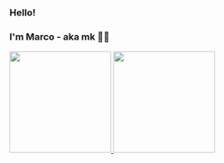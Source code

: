 ### Hello!
### I'm Marco - aka mk 🐱‍👤

<dif>
  <a href="https://github.com/marcololdopix">
  <img height="180em" src="https://github-readme-stats.vercel.app/api?username=marcololdopix&show_icons=true&theme=dracula&include_all_commits=true&count_private=true"/>
  <img height="180em" src="https://github-readme-stats.vercel.app/api/top-langs/?username=marcololdopix&layout=compact&langs_counts=16&theme=dracula"/>
